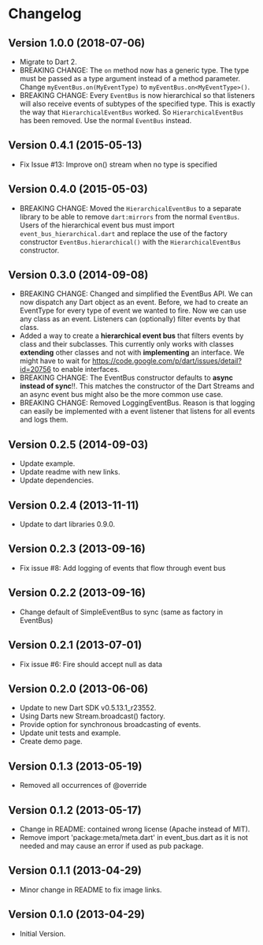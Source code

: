 # Changelog

## Version 1.0.0 (2018-07-06)

- Migrate to Dart 2.
- BREAKING CHANGE: The `on` method now has a generic type. The type must be passed as a type argument instead of a method parameter. Change `myEventBus.on(MyEventType)` to `myEventBus.on<MyEventType>()`.
- BREAKING CHANGE: Every `EventBus` is now hierarchical so that listeners will also receive events of subtypes of the specified type. This is exactly the way that `HierarchicalEventBus` worked. So `HierarchicalEventBus` has been removed. Use the normal `EventBus` instead.

## Version 0.4.1 (2015-05-13)

- Fix Issue #13: Improve on() stream when no type is specified

## Version 0.4.0 (2015-05-03)

- BREAKING CHANGE: Moved the `HierarchicalEventBus` to a separate library to
  be able to remove `dart:mirrors` from the normal `EventBus`.  
  Users of the hierarchical event bus must import `event_bus_hierarchical.dart`
  and replace the use of the factory constructor `EventBus.hierarchical()` with
  the `HierarchicalEventBus` constructor.

## Version 0.3.0 (2014-09-08)

- BREAKING CHANGE: Changed and simplified the EventBus API. We can now dispatch
  any Dart object as an event. Before, we had to create an EventType for every
  type of event we wanted to fire. Now we can use any class as an event.
  Listeners can (optionally) filter events by that class.
- Added a way to create a **hierarchical event bus** that filters events by
  class and their subclasses. This currently only works with classes
  **extending** other classes and not with **implementing** an interface.
  We might have to wait for
  https://code.google.com/p/dart/issues/detail?id=20756 to enable interfaces.
- BREAKING CHANGE: The EventBus constructor defaults to **async instead of
  sync**!!. This matches the constructor of the Dart Streams and an async event
  bus might also be the more common use case.
- BREAKING CHANGE: Removed LoggingEventBus. Reason is that logging can easily
  be implemented with a event listener that listens for all events and logs
  them.

## Version 0.2.5 (2014-09-03)

- Update example.
- Update readme with new links.
- Update dependencies.

## Version 0.2.4 (2013-11-11)

- Update to dart libraries 0.9.0.

## Version 0.2.3 (2013-09-16)

- Fix issue #8: Add logging of events that flow through event bus

## Version 0.2.2 (2013-09-16)

- Change default of SimpleEventBus to sync (same as factory in EventBus)

## Version 0.2.1 (2013-07-01)

- Fix issue #6: Fire should accept null as data

## Version 0.2.0 (2013-06-06)

- Update to new Dart SDK v0.5.13.1_r23552.
- Using Darts new Stream.broadcast() factory.
- Provide option for synchronous broadcasting of events.
- Update unit tests and example.
- Create demo page.

## Version 0.1.3 (2013-05-19)

- Removed all occurrences of @override

## Version 0.1.2 (2013-05-17)

- Change in README: contained wrong license (Apache instead of MIT).
- Remove import 'package:meta/meta.dart' in event_bus.dart as it is not needed
  and may cause an error if used as pub package.

## Version 0.1.1 (2013-04-29)

- Minor change in README to fix image links.

## Version 0.1.0 (2013-04-29)

- Initial Version.
